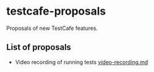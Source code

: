 # testcafe-proposals

Proposals of new TestCafe features.

## List of proposals
* Video recording of running tests [video-recording.md](video-recording.md)

